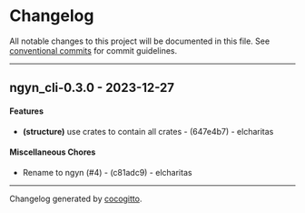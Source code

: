 # Changelog
All notable changes to this project will be documented in this file. See [conventional commits](https://www.conventionalcommits.org/) for commit guidelines.

- - -
## ngyn_cli-0.3.0 - 2023-12-27
#### Features
- **(structure)** use crates to contain all crates - (647e4b7) - elcharitas
#### Miscellaneous Chores
- Rename to ngyn (#4) - (c81adc9) - elcharitas

- - -

Changelog generated by [cocogitto](https://github.com/cocogitto/cocogitto).